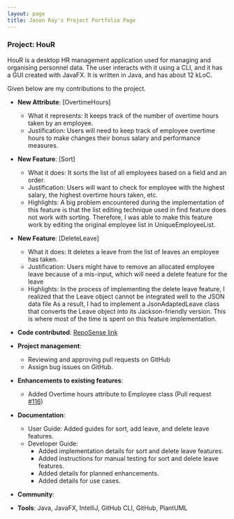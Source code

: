 ```yaml
---
layout: page
title: Jason Ray's Project Portfolio Page
---
```


### Project: HouR

HouR is a desktop HR management application used for managing and organising personnel data. The user interacts with it using a CLI, and it has a GUI created with JavaFX. It is written in Java, and has about 12 kLoC.

Given below are my contributions to the project.

* **New Attribute**: [OvertimeHours]
    * What it represents: It keeps track of the number of overtime hours taken by an employee.
    * Justification: Users will need to keep track of employee overtime hours to make changes their bonus salary and performance measures.

* **New Feature**: [Sort]
    * What it does: It sorts the list of all employees based on a field and an order.
    * Justification: Users will want to check for employee with the highest salary, the highest overtime hours taken, etc.
    * Highlights: A big problem encountered during the implementation of this feature is that
      the list editing technique used in find feature does not work with sorting. Therefore, I was able to make this feature work
      by editing the original employee list in UniqueEmployeeList.

* **New Feature**: [DeleteLeave]
    * What it does: It deletes a leave from the list of leaves an employee has taken.
    * Justification: Users might have to remove an allocated employee leave because of a mis-input, which will need a delete feature for the leave
    * Highlights: In the process of implementing the delete leave feature, I realized that the Leave object cannot be integrated well to the JSON data file
      As a result, I had to implement a JsonAdaptedLeave class that converts the Leave object into its Jackson-friendly version.
      This is where most of the time is spent on this feature implementation.

* **Code contributed**: [RepoSense link](https://nus-cs2103-ay2324s1.github.io/tp-dashboard/?search=JasonRay168&breakdown=true)

* **Project management**:
    * Reviewing and approving pull requests on GitHub
    * Assign bug issues on GitHub.

* **Enhancements to existing features**:
    * Added Overtime hours attribute to Employee class (Pull request [#116](https://github.com/AY2324S1-CS2103T-W12-1/tp/pull/116))

* **Documentation**:
    * User Guide: Added guides for sort, add leave, and delete leave features.
    * Developer Guide:
        * Added implementation details for sort and delete leave features.
        * Added instructions for manual testing for sort and delete leave features.
        * Added details for planned enhancements.
        * Added details for use cases.

* **Community**:

* **Tools**: Java, JavaFX, IntelliJ, GitHub CLI, GitHub, PlantUML
